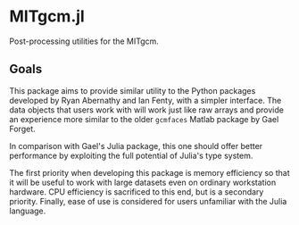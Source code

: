 MITgcm.jl
=========
Post-processing utilities for the MITgcm.

Goals
-----
This package aims to provide similar utility to the Python packages developed by
Ryan Abernathy and Ian Fenty, with a simpler interface. The data objects that users
work with will work just like raw arrays and provide an experience more similar to
the older `gcmfaces` Matlab package by Gael Forget.

In comparison with Gael's Julia package, this one should offer better performance
by exploiting the full potential of Julia's type system.

The first priority when developing this package is memory efficiency so that it will
be useful to work with large datasets even on ordinary workstation hardware. CPU
efficiency is sacrificed to this end, but is a secondary priority. Finally, ease of
use is considered for users unfamiliar with the Julia language.

